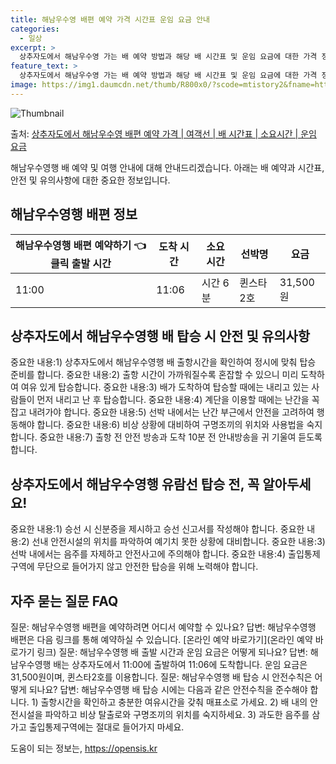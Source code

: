 ```yaml
---
title: 해남우수영 배편 예약 가격 시간표 운임 요금 안내
categories:
  - 일상
excerpt: >
  상추자도에서 해남우수영 가는 배 예약 방법과 해당 배 시간표 및 운임 요금에 대한 가격 정보를 안내 드리겠습니다. 안전하고 재밋는 해남우수영행 여행을 위해 아래 정보 참고하시기 바랍니다. 해남우수영행 배편 예약하기 👈 클릭상추자도에서 해남우수영행 배 시간표출발 시간도착 시간소요 시간선박명요금11:0011:060시간 6분퀸스타2호31,500원해남우수영행 배편 예약하기 👈 클릭상추자도에서 해남우수영행 여객선 탑승 시 이용수칙상추자도에서 해남우수영행을 탑승하기 전에 꼭 숙지해야 할 여객선 이용수칙에 대해 알아봅시다. 중요한 내용: 1) 상추자도에서 해남우수영행 배 출항시간을 확인하여 정시에 맞춰 탑승 준비를 합니다. 중요한 내용: 2) 출항 시간이 가까워질수록 혼잡할 수 있으니 미리 도착하여 여유 있게 탑승합..
feature_text: >
  상추자도에서 해남우수영 가는 배 예약 방법과 해당 배 시간표 및 운임 요금에 대한 가격 정보를 안내 드리겠습니다. 안전하고 재밋는 해남우수영행 여행을 위해 아래 정보 참고하시기 바랍니다. 해남우수영행 배편 예약하기 👈 클릭상추자도에서 해남우수영행 배 시간표출발 시간도착 시간소요 시간선박명요금11:0011:060시간 6분퀸스타2호31,500원해남우수영행 배편 예약하기 👈 클릭상추자도에서 해남우수영행 여객선 탑승 시 이용수칙상추자도에서 해남우수영행을 탑승하기 전에 꼭 숙지해야 할 여객선 이용수칙에 대해 알아봅시다. 중요한 내용: 1) 상추자도에서 해남우수영행 배 출항시간을 확인하여 정시에 맞춰 탑승 준비를 합니다. 중요한 내용: 2) 출항 시간이 가까워질수록 혼잡할 수 있으니 미리 도착하여 여유 있게 탑승합..
image: https://img1.daumcdn.net/thumb/R800x0/?scode=mtistory2&fname=https%3A%2F%2Fblog.kakaocdn.net%2Fdn%2FbjhGxy%2FbtsHBNZQUfq%2FYgPUY2OeEmMbN66ucAVH0k%2Fimg.webp
---
```


![Thumbnail](https://img1.daumcdn.net/thumb/R800x0/?scode=mtistory2&fname=https%3A%2F%2Fblog.kakaocdn.net%2Fdn%2FbjhGxy%2FbtsHBNZQUfq%2FYgPUY2OeEmMbN66ucAVH0k%2Fimg.webp)

<p>출처: <a href="https://opensis.kr/entry/%EC%83%81%EC%B6%94%EC%9E%90%EB%8F%84%EC%97%90%EC%84%9C-%ED%95%B4%EB%82%A8%EC%9A%B0%EC%88%98%EC%98%81-%EB%B0%B0%ED%8E%B8-%EC%98%88%EC%95%BD-%EA%B0%80%EA%B2%A9-%EC%97%AC%EA%B0%9D%EC%84%A0-%EB%B0%B0-%EC%8B%9C%EA%B0%84%ED%91%9C-%EC%86%8C%EC%9A%94%EC%8B%9C%EA%B0%84-%EC%9A%B4%EC%9E%84-%EC%9A%94%EA%B8%88" rel="dofollow">상추자도에서 해남우수영 배편 예약 가격 | 여객선 | 배 시간표 | 소요시간 | 운임 요금</a> </p>

해남우수영행 배 예약 및 여행 안내에 대해 안내드리겠습니다. 아래는 배 예약과 시간표, 안전 및 유의사항에 대한 중요한 정보입니다.

## 해남우수영행 배편 정보

해남우수영행 배편 예약하기 👈 클릭  **출발 시간** | **도착 시간** | **소요 시간** | **선박명** | **요금**  
---|---|---|---|---  
11:00 | 11:06 | 시간 6분 | 퀸스타2호 | 31,500원  
  


## 상추자도에서 해남우수영행 배 탑승 시 안전 및 유의사항

중요한 내용:1) 상추자도에서 해남우수영행 배 출항시간을 확인하여 정시에 맞춰 탑승 준비를 합니다. 중요한 내용:2) 출항 시간이
가까워질수록 혼잡할 수 있으니 미리 도착하여 여유 있게 탑승합니다. 중요한 내용:3) 배가 도착하여 탑승할 때에는 내리고 있는 사람들이 먼저
내리고 난 후 탑승합니다. 중요한 내용:4) 계단을 이용할 때에는 난간을 꼭 잡고 내려가야 합니다. 중요한 내용:5) 선박 내에서는 난간
부근에서 안전을 고려하여 행동해야 합니다. 중요한 내용:6) 비상 상황에 대비하여 구명조끼의 위치와 사용법을 숙지합니다. 중요한 내용:7)
출항 전 안전 방송과 도착 10분 전 안내방송을 귀 기울여 듣도록 합니다.



## 상추자도에서 해남우수영행 유람선 탑승 전, 꼭 알아두세요!

중요한 내용:1) 승선 시 신분증을 제시하고 승선 신고서를 작성해야 합니다. 중요한 내용:2) 선내 안전시설의 위치를 파악하여 예기치 못한
상황에 대비합니다. 중요한 내용:3) 선박 내에서는 음주를 자제하고 안전사고에 주의해야 합니다. 중요한 내용:4) 출입통제구역에 무단으로
들어가지 않고 안전한 탑승을 위해 노력해야 합니다.

## 자주 묻는 질문 FAQ

질문: 해남우수영행 배편을 예약하려면 어디서 예약할 수 있나요? 답변: 해남우수영행 배편은 다음 링크를 통해 예약하실 수 있습니다. [온라인
예약 바로가기](온라인 예약 바로가기 링크) 질문: 해남우수영행 배 출발 시간과 운임 요금은 어떻게 되나요? 답변: 해남우수영행 배는
상추자도에서 11:00에 출발하여 11:06에 도착합니다. 운임 요금은 31,500원이며, 퀸스타2호를 이용합니다. 질문: 해남우수영행 배
탑승 시 안전수칙은 어떻게 되나요? 답변: 해남우수영행 배 탑승 시에는 다음과 같은 안전수칙을 준수해야 합니다. 1) 출항시간을 확인하고
충분한 여유시간을 갖춰 매표소로 가세요. 2) 배 내의 안전시설을 파악하고 비상 탈출로와 구명조끼의 위치를 숙지하세요. 3) 과도한 음주를
삼가고 출입통제구역에는 절대로 들어가지 마세요.

 

도움이 되는 정보는, <a href="https://opensis.kr" rel="dofollow">https://opensis.kr</a>


